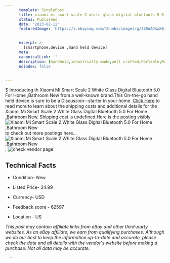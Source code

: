 ```yaml
---
      template: SinglePost
      title: xiaomi mi smart scale 2 white glass digital bluetooth 5 0 for home bathroom new
      status: Published
      date: '2023-02-12'
      featuredImage: 'https://i.ebayimg.com/thumbs/images/g/JZ0AAOSwXBJhjYlP/s-l225.jpg'
       

      excerpt: >-
        [smartphone,device ,hand held device]
      meta:
      canonicalLink: ''
      description: [handheld,industrially made,well crafted,Portable,Mobile,Compact,Convenient,Lightweight,Maneuverable,Man-portable,Miniature,Carriable,Hand-held,Light,Holdable,Transportable,Mobile device,Pocket-sized,On-the-go,Wireless,Cordless,Compact size,Convenient size, smartphone,device ,hand held device]
      noindex: false
      

---
```

$
      Introducing th Xiaomi Mi Smart Scale 2 White Glass Digital Bluetooth 5.0 For Home ,Bathroom New from a well-known brand.This On-the-go hand held device is sure to be a Discussion--starter in your home. [Click Here](https://www.ebay.com/itm/133931716086?hash=item1f2ef3cdf6%3Ag%3AJZ0AAOSwXBJhjYlP&mkevt=1&mkcid=1&mkrid=711-53200-19255-0&campid=%253CePNCampaignId%253E&customid=%253CreferenceId%253E&toolid=10049) to read more to learn about the shipping costs and additional details for the Xiaomi Mi Smart Scale 2 White Glass Digital Bluetooth 5.0 For Home ,Bathroom New. Shipping cost is undefined.Here is the posting visibly ![Xiaomi Mi Smart Scale 2 White Glass Digital Bluetooth 5.0 For Home ,Bathroom New](https://i.ebayimg.com/thumbs/images/g/JZ0AAOSwXBJhjYlP/s-l225.jpg) to check out more postings here... ![Xiaomi Mi Smart Scale 2 White Glass Digital Bluetooth 5.0 For Home ,Bathroom New](https://i.ebayimg.com/images/g/JZ0AAOSwXBJhjYlP/s-l500.jpg), ![check vendor page](https://origin-galleryplus.ebayimg.com/ws/web/133931716086_2_0_1/225x225.jpg,https://origin-galleryplus.ebayimg.com/ws/web/133931716086_3_0_1/225x225.jpg,https://origin-galleryplus.ebayimg.com/ws/web/133931716086_4_0_1/225x225.jpg)'

      

 ## Technical Facts 



     
      

 - Condition- New 


      

 - Listed Price- 24.99 


      

 - Currency- USD 


      

 - Feedback score - 62597 


      

 - Location - US 


      
      

 *_This post may contain affiliate links from eBay and other third-party websites. As an eBay affiliate, we earn from qualifying purchases. Although we do our best to keep the information up-to-date and accurate, please check the date and all details with the vendor's website before making a purchase. Not all data may be accurate._*




      -
